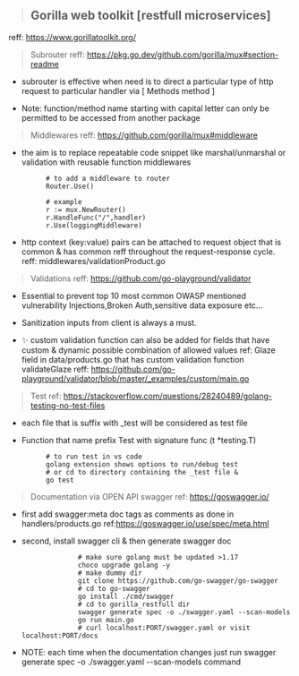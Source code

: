 > ## Gorilla web toolkit [restfull microservices]

reff: https://www.gorillatoolkit.org/

> Subrouter reff: https://pkg.go.dev/github.com/gorilla/mux#section-readme

- subrouter is effective when need is to direct a particular type of http request to particular handler via [ Methods method ]

- Note: function/method name starting with capital letter can only be permitted to be accessed from another package

> Middlewares reff: https://github.com/gorilla/mux#middleware

- the aim is to replace repeatable code snippet like marshal/unmarshal or validation with reusable function middlewares

            # to add a middleware to router
            Router.Use()

            # example
            r := mux.NewRouter()
            r.HandleFunc("/",handler)
            r.Use(loggingMiddleware)

- http context (key:value) pairs can be attached to request object that is common & has common reff throughout the request-response cycle. reff: middlewares/validationProduct.go

> Validations reff: https://github.com/go-playground/validator

- Essential to prevent top 10 most common OWASP mentioned vulnerability Injections,Broken Auth,sensitive data exposure etc...

- Sanitization inputs from client is always a must.

- ✨ custom validation function can also be added for fields that have custom & dynamic possible combination of allowed values ref: Glaze field in data/products.go that has custom validation function validateGlaze reff: https://github.com/go-playground/validator/blob/master/_examples/custom/main.go

> Test ref: https://stackoverflow.com/questions/28240489/golang-testing-no-test-files

- each file that is suffix with \_test will be considered as test file
- Function that name prefix Test with signature func (t \*testing.T)

            # to run test in vs code
            golang extension shows options to run/debug test
            # or cd to directory containing the _test file &
            go test

> Documentation via OPEN API swagger ref: https://goswagger.io/

- first add swagger:meta doc tags as comments as done in handlers/products.go ref:https://goswagger.io/use/spec/meta.html
- second, install swagger cli & then generate swagger doc

                    # make sure golang must be updated >1.17
                    choco upgrade golang -y
                    # make dummy dir
                    git clone https://github.com/go-swagger/go-swagger
                    # cd to go-swagger
                    go install ./cmd/swagger
                    # cd to gorilla_restfull dir
                    swagger generate spec -o ./swagger.yaml --scan-models
                    go run main.go
                    # curl localhost:PORT/swagger.yaml or visit localhost:PORT/docs

- NOTE: each time when the documentation changes just run swagger generate spec -o ./swagger.yaml --scan-models command
